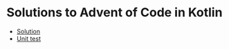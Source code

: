 # Solutions to Advent of Code in Kotlin


- [Solution](/app/src/main/java/com/example/adventofcode)
- [Unit test](/app/src/test/java/com/example/adventofcode)
